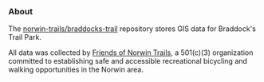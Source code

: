 <style>
/* Style the GitHub Pages title */
.markdown-body h1:first-child {
  font-size: 2.5em !important;
  color: #002855 !important;
  font-weight: 600 !important;
  padding: 20px 0 !important;
  margin: 0 30px 20px !important;
  border-bottom: 3px solid #eaaa00 !important;
}

/* Style links */
.markdown-body a {
  color: #002855 !important;
  text-decoration: underline !important;
}

.markdown-body h1:first-child a {
  text-decoration: none !important;
}

.markdown-body a:hover {
  color: #eaaa00 !important;
}

/* Override GitHub Pages container width */
.markdown-body,
.markdown-body .container,
header.container,
div.container,
.container {
  max-width: none !important;
  width: 100% !important;
  padding: 0 30px !important;
  margin: 0 !important;
}

.markdown-body {
  box-sizing: border-box;
}

.container {
  display: flex !important;
  margin-bottom: 50px !important;
}

.info-panel {
  width: 30%;
  padding: 20px;
  box-sizing: border-box;
}

.map-container {
  width: 70%;
  box-sizing: border-box;
}

#map {
  height: 900px;
  width: 100%;
}
</style>

<div class="container">
  <div class="info-panel">
    <!-- Space for additional information -->
  </div>
  <div class="map-container">
    <div id="map"></div>
  </div>
</div>

<script src="https://unpkg.com/leaflet@1.9.4/dist/leaflet.js"></script>
<link rel="stylesheet" href="https://unpkg.com/leaflet@1.9.4/dist/leaflet.css" />

<script>
  const map = L.map('map').setView([40.302799,-79.774776], 16);
  
  L.tileLayer('https://{s}.tile.openstreetmap.org/{z}/{x}/{y}.png', {
    attribution: '&copy; <a href="https://www.openstreetmap.org/copyright">OpenStreetMap</a> contributors'
  }).addTo(map);

  fetch('switch-board.geojson')
    .then(response => response.json())
    .then(data => {
      L.geoJSON(data, {
        style: {
          color: '#eaaa00',
          weight: 3,
          opacity: 0.85
        }
      }).addTo(map);
    });
</script>

### About
The [norwin-trails/braddocks-trail](https://github.com/norwin-trails/braddocks-trail) repository stores GIS data for Braddock's Trail Park.

All data was collected by [Friends of Norwin Trails](https://norwintrails.org), a 501(c)(3) organization committed to establishing safe and accessible recreational bicycling and walking opportunities in the Norwin area.